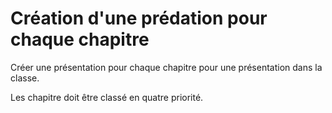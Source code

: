 # Création d'une prédation pour chaque chapitre

Créer une présentation pour chaque chapitre pour une présentation dans la classe.

Les chapitre doit être classé en quatre priorité.